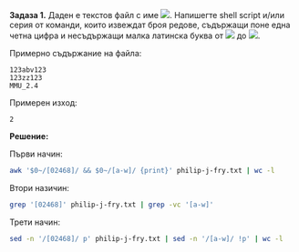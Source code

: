 **Задаза 1.** Даден е текстов файл с име <img src="https://latex.codecogs.com/svg.latex?\Large&space;philip-j-fry.txt">. Напишегте shell script и/или серия от команди, които извеждат броя редове, съдържащи поне една четна цифра и несъдържащи малка латинска буква от <img src="https://latex.codecogs.com/svg.latex?\Large&space;а"> до <img src="https://latex.codecogs.com/svg.latex?\Large&space;w">.

Примерно съдържание на файла:

```
123abv123
123zz123
MMU_2.4
```

Примерен изход:

```
2
```

**Решение:** 

Първи начин:

```sh
awk '$0~/[02468]/ && $0~/[a-w]/ {print}' philip-j-fry.txt | wc -l
```

Втори назичин:

```sh
grep '[02468]' philip-j-fry.txt | grep -vc '[a-w]'
```

Трети начин:

```sh
sed -n '/[02468]/ p' philip-j-fry.txt | sed -n '/[a-w]/ !p' | wc -l
```

